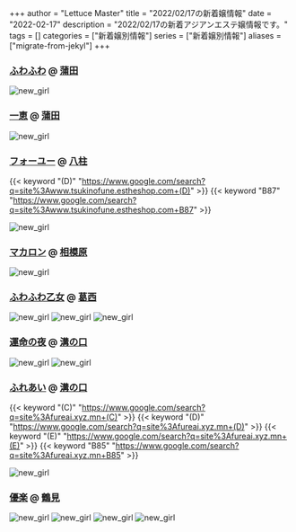 +++
author = "Lettuce Master"
title = "2022/02/17の新着嬢情報"
date = "2022-02-17"
description = "2022/02/17の新着アジアンエステ嬢情報です。"
tags = []
categories = ["新着嬢別情報"]
series = ["新着嬢別情報"]
aliases = ["migrate-from-jekyl"]
+++
### [ふわふわ](http://yurari.ests.co/) @ [蒲田](/post/kamata)


![new_girl](https://i.imgur.com/zKxcrXf.jpeg)
### [一恵](http://kazue.me-es.com/) @ [蒲田](/post/kamata)


![new_girl](https://i.imgur.com/Yg1mf4F.jpeg)
### [フォーユー](http://www.tsukinofune.estheshop.com/) @ [八柱](/post/yabashira)
{{< keyword "(D)" "https://www.google.com/search?q=site%3Awww.tsukinofune.estheshop.com+(D)" >}} {{< keyword "B87" "https://www.google.com/search?q=site%3Awww.tsukinofune.estheshop.com+B87" >}} 

![new_girl](https://i.imgur.com/rxcH30Q.jpeg)
### [マカロン](https://makaron.jpn.cm/) @ [相模原](/post/sagamihara)


![new_girl](https://makaron.jpn.cm/photos/202202/22021612252g150.jpeg)
### [ふわふわ乙女](http://es-neko.xyz/) @ [葛西](/post/kasai)


![new_girl](https://i.imgur.com/JOLIWos.jpeg)
![new_girl](https://i.imgur.com/54XMAG3.jpeg)
![new_girl](https://i.imgur.com/ipDrSi4.jpeg)
### [運命の夜](http://mirai.n-fg.com/) @ [溝の口](/post/mizonoguchi)


![new_girl](https://i.imgur.com/YCzVdzc.jpeg)
![new_girl](https://i.imgur.com/TJQt11a.jpeg)
### [ふれあい](http://fureai.xyz.mn/) @ [溝の口](/post/mizonoguchi)
{{< keyword "(C)" "https://www.google.com/search?q=site%3Afureai.xyz.mn+(C)" >}} {{< keyword "(D)" "https://www.google.com/search?q=site%3Afureai.xyz.mn+(D)" >}} {{< keyword "(E)" "https://www.google.com/search?q=site%3Afureai.xyz.mn+(E)" >}} {{< keyword "B85" "https://www.google.com/search?q=site%3Afureai.xyz.mn+B85" >}} 

![new_girl](https://i.imgur.com/76IGnEF.jpeg)
### [優楽](https://tksakura.xyz/) @ [鶴見](/post/tsurumi)


![new_girl](https://tksakura.xyz/_src/63666595/wechatimg1673.jpg)
![new_girl](https://tksakura.xyz/_src/63666596/wechatimg1673.jpg)
![new_girl](https://tksakura.xyz/_src/63666602/wechatimg1673_20220216204612239.jpg)
![new_girl](https://tksakura.xyz/_src/63666603/wechatimg1673_20220216204612239.jpg)
